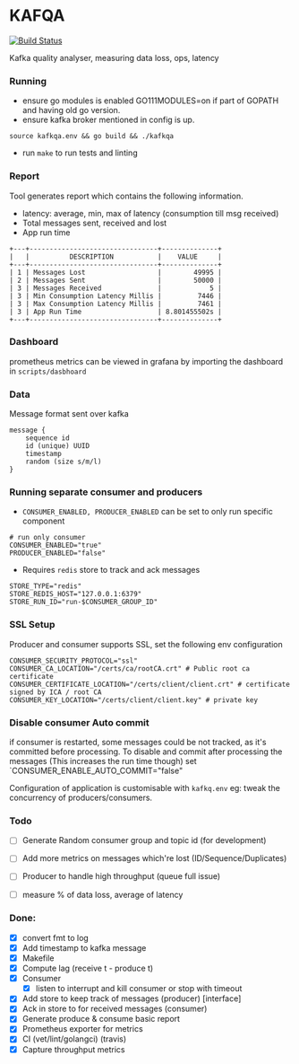 # KAFQA
[![Build Status](https://travis-ci.org/gojekfarm/kafqa.svg?branch=master)](https://travis-ci.org/gojekfarm/kafqa)

Kafka quality analyser, measuring data loss, ops, latency

### Running
* ensure go modules is enabled GO111MODULES=on if part of GOPATH and having old go version.
* ensure kafka broker mentioned in config is up.

```
source kafkqa.env && go build && ./kafkqa
```
* run `make` to run tests and linting

### Report

Tool generates report which contains the following information.

* latency: average, min, max of latency (consumption till msg received)
* Total messages sent, received and lost
* App run time

```
+---+--------------------------------+--------------+
|   |          DESCRIPTION           |    VALUE     |
+---+--------------------------------+--------------+
| 1 | Messages Lost                  |        49995 |
| 2 | Messages Sent                  |        50000 |
| 3 | Messages Received              |            5 |
| 3 | Min Consumption Latency Millis |         7446 |
| 3 | Max Consumption Latency Millis |         7461 |
| 3 | App Run Time                   | 8.801455502s |
+---+--------------------------------+--------------+
```

### Dashboard
prometheus metrics can be viewed in grafana by importing the dashboard in `scripts/dasbhoard`

### Data

Message format sent over kafka
```
message {
    sequence id
    id (unique) UUID
    timestamp
    random (size s/m/l)
}
```

### Running separate consumer and producers
* `CONSUMER_ENABLED, PRODUCER_ENABLED` can be set to only run specific component

```
# run only consumer
CONSUMER_ENABLED="true"
PRODUCER_ENABLED="false"
```
* Requires `redis` store to track and ack messages
```
STORE_TYPE="redis"
STORE_REDIS_HOST="127.0.0.1:6379"
STORE_RUN_ID="run-$CONSUMER_GROUP_ID"
```

### SSL Setup
Producer and consumer supports SSL, set the following env configuration

```
CONSUMER_SECURITY_PROTOCOL="ssl"
CONSUMER_CA_LOCATION="/certs/ca/rootCA.crt" # Public root ca certificate
CONSUMER_CERTIFICATE_LOCATION="/certs/client/client.crt" # certificate signed by ICA / root CA
CONSUMER_KEY_LOCATION="/certs/client/client.key" # private key
```

### Disable consumer Auto commit
if consumer is restarted, some messages could be not tracked, as it's committed before processing.
To disable and commit after processing the messages (This increases the run time though) set `CONSUMER_ENABLE_AUTO_COMMIT="false"

Configuration of application is customisable with `kafkq.env` eg: tweak the concurrency of producers/consumers.

### Todo
* [ ] Generate Random consumer group and topic id (for development)
* [ ] Add more metrics on messages which're lost (ID/Sequence/Duplicates)
* [ ] Producer to handle high throughput (queue full issue)
* [ ] measure % of data loss, average of latency


### Done:
* [X] convert fmt to log
* [X] Add timestamp to kafka message
* [X] Makefile
* [X] Compute lag (receive t - produce t)
* [X] Consumer
    * [X] listen to interrupt and kill consumer or stop with timeout
* [X] Add store to keep track of messages (producer) [interface]
* [X] Ack in store to for received messages (consumer)
* [X] Generate produce & consume basic report
* [X] Prometheus exporter for metrics
* [X] CI (vet/lint/golangci) (travis)
* [X] Capture throughput metrics
